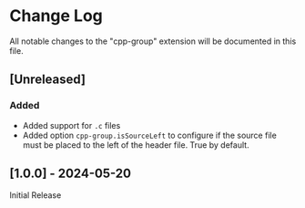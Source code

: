 # Change Log

All notable changes to the "cpp-group" extension will be documented in this file.

## [Unreleased]

### Added 

- Added support for `.c` files
- Added option `cpp-group.isSourceLeft` to configure if the source file must be placed to the left of the header file. True by default.

## [1.0.0] - 2024-05-20
Initial Release